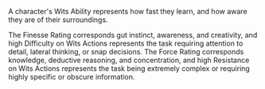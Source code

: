 A character's Wits Ability represents how fast they learn, and how aware they are of their surroundings.

The Finesse Rating corresponds gut instinct, awareness, and creativity, and high Difficulty on Wits Actions represents the task requiring attention to detail, lateral thinking, or snap decisions.
The Force Rating corresponds knowledge, deductive reasoning, and concentration, and high Resistance on Wits Actions represents the task being extremely complex or requiring highly specific or obscure information.